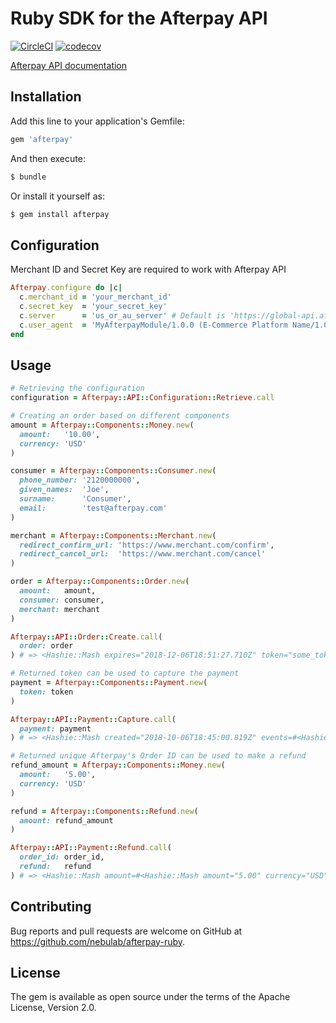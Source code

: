 # Ruby SDK for the Afterpay API

[![CircleCI](https://circleci.com/gh/nebulab/afterpay-ruby.svg?style=shield)](https://circleci.com/gh/nebulab/afterpay-ruby)
[![codecov](https://codecov.io/gh/nebulab/afterpay-ruby/branch/main/graph/badge.svg)](https://codecov.io/gh/nebulab/afterpay-ruby)

[Afterpay API documentation](https://developers.afterpay.com/afterpay-online/reference)

## Installation

Add this line to your application's Gemfile:

```ruby
gem 'afterpay'
```

And then execute:
```ruby
$ bundle
```
Or install it yourself as:
```ruby
$ gem install afterpay
```

## Configuration

Merchant ID and Secret Key are required to work with Afterpay API

```ruby
Afterpay.configure do |c|
  c.merchant_id = 'your_merchant_id'
  c.secret_key  = 'your_secret_key'
  c.server      = 'us_or_au_server' # Default is 'https://global-api.afterpay.com/'
  c.user_agent  = 'MyAfterpayModule/1.0.0 (E-Commerce Platform Name/1.0.0; PHP/7.0.0; Merchant/600032000) https://merchant.example.com' # Default is nil
end
```

## Usage

```ruby
# Retrieving the configuration
configuration = Afterpay::API::Configuration::Retrieve.call

# Creating an order based on different components
amount = Afterpay::Components::Money.new(
  amount:   '10.00',
  currency: 'USD'
)

consumer = Afterpay::Components::Consumer.new(
  phone_number: '2120000000',
  given_names:  'Joe',
  surname:      'Consumer',
  email:        'test@afterpay.com'
)

merchant = Afterpay::Components::Merchant.new(
  redirect_confirm_url: 'https://www.merchant.com/confirm',
  redirect_cancel_url:  'https://www.merchant.com/cancel'
)

order = Afterpay::Components::Order.new(
  amount:   amount,
  consumer: consumer,
  merchant: merchant
)

Afterpay::API::Order::Create.call(
  order: order
) # => <Hashie::Mash expires="2018-12-06T18:51:27.710Z" token="some_token">

# Returned token can be used to capture the payment
payment = Afterpay::Components::Payment.new(
  token: token
)

Afterpay::API::Payment::Capture.call(
  payment: payment
) # => <Hashie::Mash created="2018-10-06T18:45:00.819Z" events=#<Hashie::Array []> id="afterpay_order_id" ... status="APPROVED" token="some_token" originalAmount=#<Hashie::Mash amount="10.00" currency="USD">>

# Returned unique Afterpay's Order ID can be used to make a refund
refund_amount = Afterpay::Components::Money.new(
  amount:   '5.00',
  currency: 'USD'
)

refund = Afterpay::Components::Refund.new(
  amount: refund_amount
)

Afterpay::API::Payment::Refund.call(
  order_id: order_id,
  refund:   refund
) # => <Hashie::Mash amount=#<Hashie::Mash amount="5.00" currency="USD"> refundId="some_refund_id" refundedAt="2018-12-06T18:50:50.844Z">
```

## Contributing

Bug reports and pull requests are welcome on GitHub at https://github.com/nebulab/afterpay-ruby.

## License

The gem is available as open source under the terms of the Apache License, Version 2.0.
